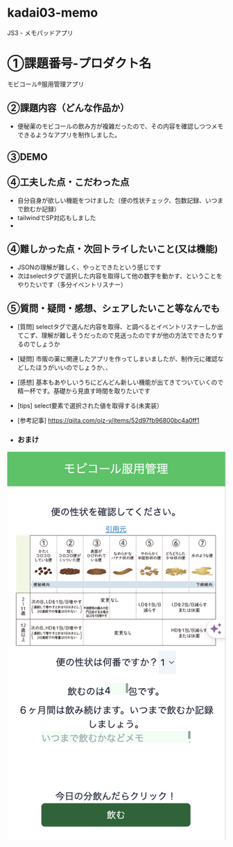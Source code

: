 # kadai03-memo
JS3 - メモパッドアプリ

# ①課題番号-プロダクト名
モビコール®️服用管理アプリ


## ②課題内容（どんな作品か）
- 便秘薬のモビコールの飲み方が複雑だったので、その内容を確認しつつメモできるようなアプリを制作しました。

## ③DEMO


## ④工夫した点・こだわった点
- 自分自身が欲しい機能をつけました（便の性状チェック、包数記録、いつまで飲むか記録）
- tailwindでSP対応もしました
- 

## ④難しかった点・次回トライしたいこと(又は機能)
- JSONの理解が難しく、やっとできたという感じです
- 次はselectタグで選択した内容を取得して他の数字を動かす、ということをやりたいです（多分イベントリスナー）

## ⑤質問・疑問・感想、シェアしたいこと等なんでも
- [質問] selectタグで選んだ内容を取得、と調べるとイベントリスナーしか出てこず、理解が難しそうだったので見送ったのですが他の方法でできたりするのでしょうか
- [疑問] 市販の薬に関連したアプリを作ってしまいましたが、制作元に確認などしたほうがいいのでしょうか、、
- [感想] 基本もあやしいうちにどんどん新しい機能が出てきてついていくので精一杯です。基礎から見直す時間を取りたいです
- [tips] select要素で選択された値を取得する(未実装）
- [参考記事] https://qiita.com/oiz-y/items/52d97fb96800bc4a0ff1

- ### おまけ
![top page capture](top_image_sp.png)
